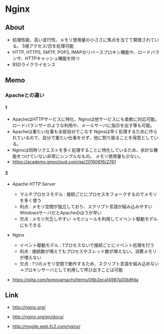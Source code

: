 # Nginx
## About
- 処理性能、高い並行性、メモリ使用量の小ささに焦点を当てて開発されている。
  5億アクセス/日を処理可能
- HTTP, HTTPS, SMTP, POP3, IMAPのリバースプロキシ機能や、ロードバランサ、HTTPキャッシュ機能を持つ
- BSDライクライセンス

## Memo
### Apacheとの違い
#### 1
- ApacheはHTTPサービスに特化、Nginxは他サービスにも柔軟に対応可能。
  ロードバランサーのような利用や、メールサーバに指示を出す等も可能。
- Apacheは重たい仕事も全部自分でこなす
  Nginxは早く処理するために作られているので、自分で重たい仕事をせず、他に割り振ることを得意としている。
- Nginxは同時リクエストを多く処理することに特化しているため、余計な機能をつけていない非常にシンプルなもの。
  メモリ使用量も少ない。
- https://academy.gmocloud.com/qa/20160616/2761

#### 2
- Apache HTTP Server
  - マルチプロセスモデル : 接続ごとにプロセスをフォークするのでメモリを多く使う
  - 利点 : メモリ空間が独立しており、スクリプト言語が組み込みやすい
    WindowsサーバだとApacheのほうが早い
  - 欠点 : メモリ欠乏しやすい
    →モジュールを利用してイベント駆動モデルにもできる

- Nginx
  - イベント駆動モデル : 1プロセスないで接続ごとにイベント処理を行う
  - 利点 : 接続数が増えてもプロセスやスレッド数が増えない。消費メモリが増えない
  - 欠点 : 1つのメモリ空間で動作するため、スクリプト言語を組み込めない
    →プロキシサーバとして利用して呼び出すことは可能

- https://qiita.com/tomoyamachi/items/06b2eca14987a30b8fda

## Link
- http://nginx.org/
- http://nginx.org/en/docs/

- http://mogile.web.fc2.com/nginx/
